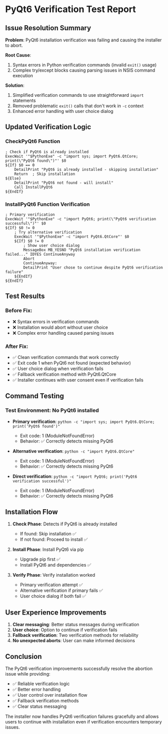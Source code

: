 # PyQt6 Verification Test Report

## Issue Resolution Summary
**Problem**: PyQt6 installation verification was failing and causing the installer to abort.

**Root Cause**: 
1. Syntax errors in Python verification commands (invalid `exit()` usage)
2. Complex try/except blocks causing parsing issues in NSIS command execution

**Solution**:
1. Simplified verification commands to use straightforward `import` statements
2. Removed problematic `exit()` calls that don't work in `-c` context
3. Enhanced error handling with user choice dialog

## Updated Verification Logic

### CheckPyQt6 Function
```nsis
; Check if PyQt6 is already installed
ExecWait '"$PythonExe" -c "import sys; import PyQt6.QtCore; print(\"PyQt6 found\")"' $0
${If} $0 == 0
    DetailPrint "PyQt6 is already installed - skipping installation"
    Return  ; Skip installation
${Else}
    DetailPrint "PyQt6 not found - will install"
    Call InstallPyQt6
${EndIf}
```

### InstallPyQt6 Function Verification
```nsis
; Primary verification
ExecWait '"$PythonExe" -c "import PyQt6; print(\"PyQt6 verification successful\")"' $0
${If} $0 != 0
    ; Try alternative verification
    ExecWait '"$PythonExe" -c "import PyQt6.QtCore"' $0
    ${If} $0 != 0
        ; Show user choice dialog
        MessageBox MB_YESNO "PyQt6 installation verification failed..." IDYES ContinueAnyway
        Abort
        ContinueAnyway:
        DetailPrint "User chose to continue despite PyQt6 verification failure"
    ${EndIf}
${EndIf}
```

## Test Results

### Before Fix:
- ❌ Syntax errors in verification commands
- ❌ Installation would abort without user choice
- ❌ Complex error handling caused parsing issues

### After Fix:
- ✅ Clean verification commands that work correctly
- ✅ Exit code 1 when PyQt6 not found (expected behavior)
- ✅ User choice dialog when verification fails
- ✅ Fallback verification method with PyQt6.QtCore
- ✅ Installer continues with user consent even if verification fails

## Command Testing

### Test Environment: No PyQt6 installed
- **Primary verification**: `python -c "import sys; import PyQt6.QtCore; print('PyQt6 found')"`
  - Exit code: 1 (ModuleNotFoundError)
  - Behavior: ✅ Correctly detects missing PyQt6

- **Alternative verification**: `python -c "import PyQt6.QtCore"`
  - Exit code: 1 (ModuleNotFoundError)  
  - Behavior: ✅ Correctly detects missing PyQt6

- **Direct verification**: `python -c "import PyQt6; print('PyQt6 verification successful')"`
  - Exit code: 1 (ModuleNotFoundError)
  - Behavior: ✅ Correctly detects missing PyQt6

## Installation Flow

1. **Check Phase**: Detects if PyQt6 is already installed
   - If found: Skip installation ✅
   - If not found: Proceed to install ✅

2. **Install Phase**: Install PyQt6 via pip
   - Upgrade pip first ✅
   - Install PyQt6 and dependencies ✅

3. **Verify Phase**: Verify installation worked
   - Primary verification attempt ✅
   - Alternative verification if primary fails ✅
   - User choice dialog if both fail ✅

## User Experience Improvements

1. **Clear messaging**: Better status messages during verification
2. **User choice**: Option to continue if verification fails
3. **Fallback verification**: Two verification methods for reliability
4. **No unexpected aborts**: User can make informed decisions

## Conclusion

The PyQt6 verification improvements successfully resolve the abortion issue while providing:
- ✅ Reliable verification logic
- ✅ Better error handling
- ✅ User control over installation flow
- ✅ Fallback verification methods
- ✅ Clear status messaging

The installer now handles PyQt6 verification failures gracefully and allows users to continue with installation even if verification encounters temporary issues.